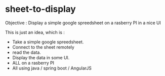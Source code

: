 # sheet-to-display
Objective : Display a simple google spreedsheet on a rasberry PI in a nice UI

  This is just an idea, which is :
  *   Take a simple google spreedsheet. 
  *   Connect to the sheet remotely 
  *   read the data. 
  *   Display the data in some UI. 
  *   ALL on a rasberry PI
  *   All using java / spring boot / AngularJS
